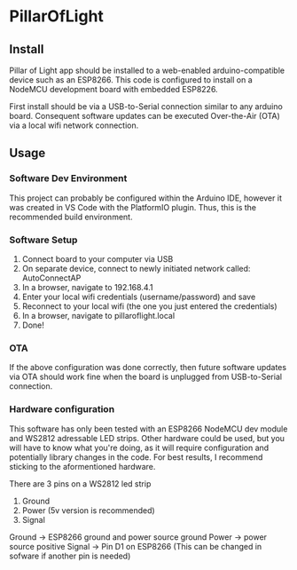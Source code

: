 # PillarOfLight

## Install
Pillar of Light app should be installed to a web-enabled arduino-compatible device such as an ESP8266.  This code is configured to install on a NodeMCU development board with embedded ESP8226.

First install should be via a USB-to-Serial connection similar to any arduino board.  Consequent software updates can be executed Over-the-Air (OTA) via a local wifi network connection.  

## Usage

### Software Dev Environment
This project can probably be configured within the Arduino IDE, however it was created in VS Code with the PlatformIO plugin.  Thus, this is the recommended build environment.

### Software Setup
1) Connect board to your computer via USB 
2) On separate device, connect to newly initiated network called: AutoConnectAP
3) In a browser, navigate to 192.168.4.1
4) Enter your local wifi credentials (username/password) and save
5) Reconnect to your local wifi (the one you just entered the credentials)
6) In a browser, navigate to pillaroflight.local
7) Done!

### OTA
If the above configuration was done correctly, then future software updates via OTA should work fine when the board is unplugged from USB-to-Serial connection.

### Hardware configuration
This software has only been tested with an ESP8266 NodeMCU dev module and WS2812 adressable LED strips.  Other hardware could be used, but you will have to know what you're doing, as it will require configuration and potentially library changes in the code.  For best results, I recommend sticking to the aformentioned hardware.  

There are 3 pins on a WS2812 led strip
1) Ground
2) Power (5v version is recommended)
3) Signal

Ground -> ESP8266 ground and power source ground
Power -> power source positive
Signal -> Pin D1 on ESP8266 (This can be changed in sofware if another pin is needed)


